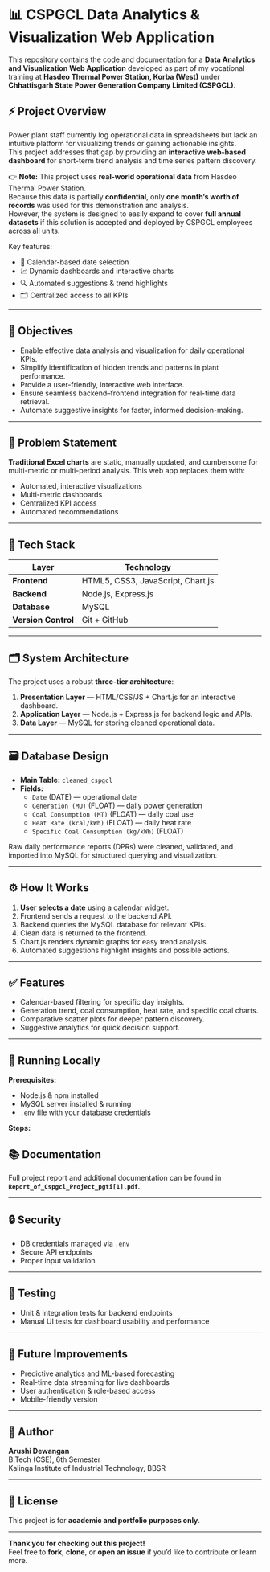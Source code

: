 # 📊 CSPGCL Data Analytics & Visualization Web Application

This repository contains the code and documentation for a **Data Analytics and Visualization Web Application** developed as part of my vocational training at **Hasdeo Thermal Power Station, Korba (West)** under **Chhattisgarh State Power Generation Company Limited (CSPGCL)**.

## ⚡ Project Overview

Power plant staff currently log operational data in spreadsheets but lack an intuitive platform for visualizing trends or gaining actionable insights.  
This project addresses that gap by providing an **interactive web-based dashboard** for short-term trend analysis and time series pattern discovery.

👉 **Note:** This project uses **real-world operational data** from Hasdeo Thermal Power Station.  
Because this data is partially **confidential**, only **one month’s worth of records** was used for this demonstration and analysis.  
However, the system is designed to easily expand to cover **full annual datasets** if this solution is accepted and deployed by CSPGCL employees across all units.

Key features:
- 📅 Calendar-based date selection
- 📈 Dynamic dashboards and interactive charts
- 🔍 Automated suggestions & trend highlights
- 🗂️ Centralized access to all KPIs

---

## 🎯 Objectives

- Enable effective data analysis and visualization for daily operational KPIs.
- Simplify identification of hidden trends and patterns in plant performance.
- Provide a user-friendly, interactive web interface.
- Ensure seamless backend–frontend integration for real-time data retrieval.
- Automate suggestive insights for faster, informed decision-making.

---

## 🚩 Problem Statement

**Traditional Excel charts** are static, manually updated, and cumbersome for multi-metric or multi-period analysis. This web app replaces them with:
- Automated, interactive visualizations
- Multi-metric dashboards
- Centralized KPI access
- Automated recommendations

---

## 🧩 Tech Stack

| Layer         | Technology              |
|---------------|-------------------------|
| **Frontend**  | HTML5, CSS3, JavaScript, Chart.js |
| **Backend**   | Node.js, Express.js     |
| **Database**  | MySQL                   |
| **Version Control** | Git + GitHub |

---

## 🗂️ System Architecture

The project uses a robust **three-tier architecture**:
1. **Presentation Layer** — HTML/CSS/JS + Chart.js for an interactive dashboard.
2. **Application Layer** — Node.js + Express.js for backend logic and APIs.
3. **Data Layer** — MySQL for storing cleaned operational data.

---

## 🗃️ Database Design

- **Main Table:** `cleaned_cspgcl`
- **Fields:**  
  - `Date` (DATE) — operational date  
  - `Generation (MU)` (FLOAT) — daily power generation  
  - `Coal Consumption (MT)` (FLOAT) — daily coal use  
  - `Heat Rate (kcal/kWh)` (FLOAT) — daily heat rate  
  - `Specific Coal Consumption (kg/kWh)` (FLOAT)

Raw daily performance reports (DPRs) were cleaned, validated, and imported into MySQL for structured querying and visualization.

---

## ⚙️ How It Works

1. **User selects a date** using a calendar widget.
2. Frontend sends a request to the backend API.
3. Backend queries the MySQL database for relevant KPIs.
4. Clean data is returned to the frontend.
5. Chart.js renders dynamic graphs for easy trend analysis.
6. Automated suggestions highlight insights and possible actions.

---

## ✅ Features

- Calendar-based filtering for specific day insights.
- Generation trend, coal consumption, heat rate, and specific coal charts.
- Comparative scatter plots for deeper pattern discovery.
- Suggestive analytics for quick decision support.

---

## 🚀 Running Locally

**Prerequisites:**  
- Node.js & npm installed  
- MySQL server installed & running  
- `.env` file with your database credentials

**Steps:**


## 📚 Documentation

Full project report and additional documentation can be found in **`Report_of_Cspgcl_Project_pgti[1].pdf`**.

---

## 🔒 Security

- DB credentials managed via `.env`
- Secure API endpoints
- Proper input validation

---

## 🧪 Testing

- Unit & integration tests for backend endpoints
- Manual UI tests for dashboard usability and performance

---

## 🚀 Future Improvements

- Predictive analytics and ML-based forecasting
- Real-time data streaming for live dashboards
- User authentication & role-based access
- Mobile-friendly version

---

## 👤 Author

**Arushi Dewangan**  
B.Tech (CSE), 6th Semester  
Kalinga Institute of Industrial Technology, BBSR

---

## 📜 License

This project is for **academic and portfolio purposes only**.

---

**Thank you for checking out this project!**  
Feel free to **fork**, **clone**, or **open an issue** if you’d like to contribute or learn more.
